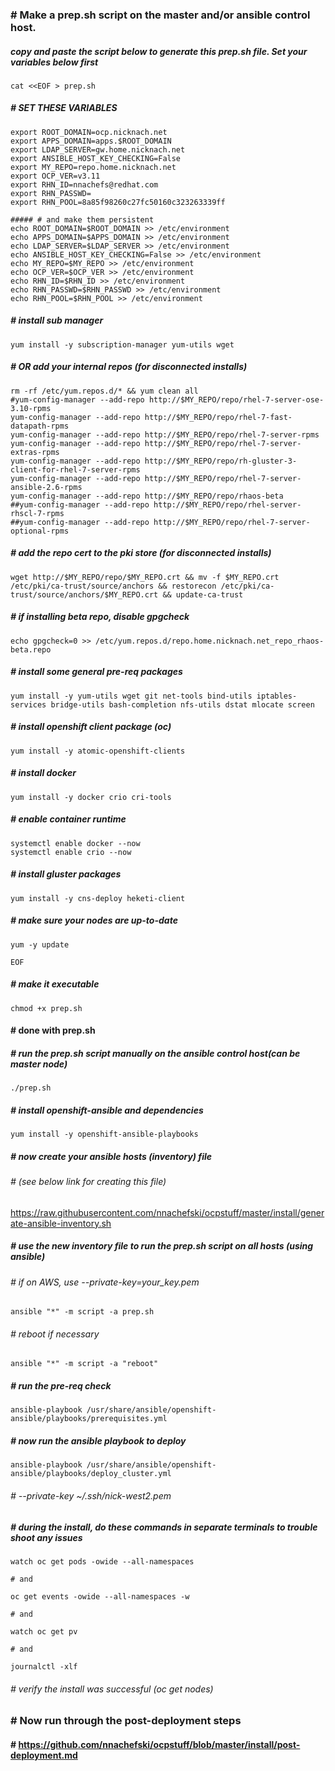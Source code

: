 ### # Make a prep.sh script on the master and/or ansible control host.
##### copy and paste the script below to generate this prep.sh file.  Set your variables below first
```
cat <<EOF > prep.sh
```
##### # SET THESE VARIABLES ###
```
export ROOT_DOMAIN=ocp.nicknach.net
export APPS_DOMAIN=apps.$ROOT_DOMAIN
export LDAP_SERVER=gw.home.nicknach.net
export ANSIBLE_HOST_KEY_CHECKING=False
export MY_REPO=repo.home.nicknach.net
export OCP_VER=v3.11
export RHN_ID=nnachefs@redhat.com
export RHN_PASSWD= 
export RHN_POOL=8a85f98260c27fc50160c323263339ff

##### # and make them persistent
echo ROOT_DOMAIN=$ROOT_DOMAIN >> /etc/environment
echo APPS_DOMAIN=$APPS_DOMAIN >> /etc/environment
echo LDAP_SERVER=$LDAP_SERVER >> /etc/environment
echo ANSIBLE_HOST_KEY_CHECKING=False >> /etc/environment
echo MY_REPO=$MY_REPO >> /etc/environment
echo OCP_VER=$OCP_VER >> /etc/environment
echo RHN_ID=$RHN_ID >> /etc/environment
echo RHN_PASSWD=$RHN_PASSWD >> /etc/environment
echo RHN_POOL=$RHN_POOL >> /etc/environment
```
##### # install sub manager
```
yum install -y subscription-manager yum-utils wget 
```
##### # OR add your internal repos (for disconnected installs)
```
rm -rf /etc/yum.repos.d/* && yum clean all
#yum-config-manager --add-repo http://$MY_REPO/repo/rhel-7-server-ose-3.10-rpms
yum-config-manager --add-repo http://$MY_REPO/repo/rhel-7-fast-datapath-rpms
yum-config-manager --add-repo http://$MY_REPO/repo/rhel-7-server-rpms
yum-config-manager --add-repo http://$MY_REPO/repo/rhel-7-server-extras-rpms
yum-config-manager --add-repo http://$MY_REPO/repo/rh-gluster-3-client-for-rhel-7-server-rpms
yum-config-manager --add-repo http://$MY_REPO/repo/rhel-7-server-ansible-2.6-rpms
yum-config-manager --add-repo http://$MY_REPO/repo/rhaos-beta
##yum-config-manager --add-repo http://$MY_REPO/repo/rhel-server-rhscl-7-rpms
##yum-config-manager --add-repo http://$MY_REPO/repo/rhel-7-server-optional-rpms
```
##### # add the repo cert to the pki store (for disconnected installs)
```
wget http://$MY_REPO/repo/$MY_REPO.crt && mv -f $MY_REPO.crt /etc/pki/ca-trust/source/anchors && restorecon /etc/pki/ca-trust/source/anchors/$MY_REPO.crt && update-ca-trust
```
##### # if installing beta repo, disable gpgcheck
```
echo gpgcheck=0 >> /etc/yum.repos.d/repo.home.nicknach.net_repo_rhaos-beta.repo
```
##### # install some general pre-req packages
``` 
yum install -y yum-utils wget git net-tools bind-utils iptables-services bridge-utils bash-completion nfs-utils dstat mlocate screen
```
##### # install openshift client package (oc)
```
yum install -y atomic-openshift-clients
```
##### # install docker
```
yum install -y docker crio cri-tools
```
##### # enable container runtime
```
systemctl enable docker --now
systemctl enable crio --now
```
##### # install gluster packages 
```
yum install -y cns-deploy heketi-client
```
##### # make sure your nodes are up-to-date
```
yum -y update
```
```
EOF
```
##### # make it executable 
```
chmod +x prep.sh
```
#### # done with prep.sh
##### # run the prep.sh script manually on the ansible control host(can be master node)
```
./prep.sh
```
##### # install openshift-ansible and dependencies 
```
yum install -y openshift-ansible-playbooks
```
##### # now create your ansible hosts (inventory) file 
###### # (see below link for creating this file)
https://raw.githubusercontent.com/nnachefski/ocpstuff/master/install/generate-ansible-inventory.sh
##### # use the new inventory file to run the prep.sh script on all hosts (using ansible)
###### # if on AWS, use --private-key=your_key.pem
```
ansible "*" -m script -a prep.sh
```
###### # reboot if necessary
```
ansible "*" -m script -a "reboot"
```
##### # run the pre-req check
```
ansible-playbook /usr/share/ansible/openshift-ansible/playbooks/prerequisites.yml
```
##### # now run the ansible playbook to deploy
```
ansible-playbook /usr/share/ansible/openshift-ansible/playbooks/deploy_cluster.yml
```
###### # --private-key ~/.ssh/nick-west2.pem

##### # during the install, do these commands in separate terminals to trouble shoot any issues
```
watch oc get pods -owide --all-namespaces

# and

oc get events -owide --all-namespaces -w

# and

watch oc get pv

# and

journalctl -xlf
```
###### # verify the install was successful (oc get nodes)
### # Now run through the post-deployment steps
#### # https://github.com/nnachefski/ocpstuff/blob/master/install/post-deployment.md

